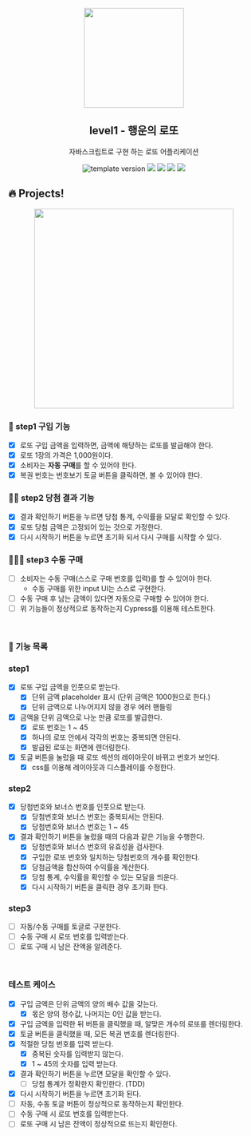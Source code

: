 <p align="middle" >
  <img width="200px;" src="./src/images/lotto_ball.png"/>
</p>
<h2 align="middle">level1 - 행운의 로또</h2>
<p align="middle">자바스크립트로 구현 하는 로또 어플리케이션</p>
<p align="middle">
<img src="https://img.shields.io/badge/version-1.0.0-blue?style=flat-square" alt="template version"/>
<img src="https://img.shields.io/badge/language-html-red.svg?style=flat-square"/>
<img src="https://img.shields.io/badge/language-css-blue.svg?style=flat-square"/>
<img src="https://img.shields.io/badge/language-js-yellow.svg?style=flat-square"/>
<a href="https://github.com/daybrush/moveable/blob/master/LICENSE" target="_blank">
  <img src="https://img.shields.io/github/license/daybrush/moveable.svg?style=flat-square&label=license&color=08CE5D"/>
  </a>
</p>

## 🔥 Projects!

<p align="middle">
  <img width="400" src="./src/images/lotto_ui.png">
</p>

### 🎯 step1 구입 기능

- [x] 로또 구입 금액을 입력하면, 금액에 해당하는 로또를 발급해야 한다.
- [x] 로또 1장의 가격은 1,000원이다.
- [x] 소비자는 **자동 구매**를 할 수 있어야 한다.
- [x] 복권 번호는 번호보기 토글 버튼을 클릭하면, 볼 수 있어야 한다.

### 🎯🎯 step2 당첨 결과 기능

- [x] 결과 확인하기 버튼을 누르면 당첨 통계, 수익률을 모달로 확인할 수 있다.
- [x] 로또 당첨 금액은 고정되어 있는 것으로 가정한다.
- [x] 다시 시작하기 버튼을 누르면 초기화 되서 다시 구매를 시작할 수 있다.

### 🎯🎯🎯 step3 수동 구매

- [ ] 소비자는 수동 구매(스스로 구매 번호를 입력)를 할 수 있어야 한다.
  - 수동 구매를 위한 input UI는 스스로 구현한다.
- [ ] 수동 구매 후 남는 금액이 있다면 자동으로 구매할 수 있어야 한다.
- [ ] 위 기능들이 정상적으로 동작하는지 Cypress를 이용해 테스트한다.

<br>

### 💾 기능 목록

### step1

- [x] 로또 구입 금액을 인풋으로 받는다.
  - [x] 단위 금액 placeholder 표시 (단위 금액은 1000원으로 한다.)
  - [x] 단위 금액으로 나누어지지 않을 경우 에러 핸들링
- [x] 금액을 단위 금액으로 나눈 만큼 로또를 발급한다.
  - [x] 로또 번호는 1 ~ 45
  - [x] 하나의 로또 안에서 각각의 번호는 중복되면 안된다.
  - [x] 발급된 로또는 화면에 렌더링한다.
- [x] 토글 버튼을 눌렀을 때 로또 섹션의 레이아웃이 바뀌고 번호가 보인다.
  - [x] css를 이용해 레이아웃과 디스플레이를 수정한다.

### step2

- [x] 당첨번호와 보너스 번호를 인풋으로 받는다.
  - [x] 당첨번호와 보너스 번호는 중복되서는 안된다.
  - [x] 당첨번호와 보너스 번호는 1 ~ 45
- [x] 결과 확인하기 버튼을 눌렀을 때의 다음과 같은 기능을 수행한다.
  - [x] 당첨번호와 보너스 번호의 유효성을 검사한다.
  - [x] 구입한 로또 번호와 일치하는 당첨번호의 개수를 확인한다.
  - [x] 당첨금액을 합산하여 수익률을 계산한다.
  - [x] 당첨 통계, 수익률을 확인할 수 있는 모달을 띄운다.
  - [x] 다시 시작하기 버튼을 클릭한 경우 초기화 한다.

### step3

- [ ] 자동/수동 구매를 토글로 구분한다.
- [ ] 수동 구매 시 로또 번호를 입력받는다.
- [ ] 로또 구매 시 남은 잔액을 알려준다.

<br>

### 테스트 케이스

- [x] 구입 금액은 단위 금액의 양의 배수 값을 갖는다.
  - [x] 몫은 양의 정수값, 나머지는 0인 값을 받는다.
- [x] 구입 금액을 입력한 뒤 버튼을 클릭했을 때, 알맞은 개수의 로또를 렌더링한다.
- [x] 토글 버튼을 클릭했을 때, 모든 복권 번호를 렌더링한다.
- [x] 적절한 당첨 번호를 입력 받는다.
  - [x] 중복된 숫자를 입력받지 않는다.
  - [x] 1 ~ 45의 숫자를 입력 받는다.
- [x] 결과 확인하기 버튼을 누르면 모달을 확인할 수 있다.
  - [ ] 당첨 통계가 정확한지 확인한다. (TDD)
- [x] 다시 시작하기 버튼을 누르면 초기화 된다.
- [ ] 자동, 수동 토글 버튼이 정상적으로 동작하는지 확인한다.
- [ ] 수동 구매 시 로또 번호를 입력받는다.
- [ ] 로또 구매 시 남은 잔액이 정상적으로 뜨는지 확인한다.
